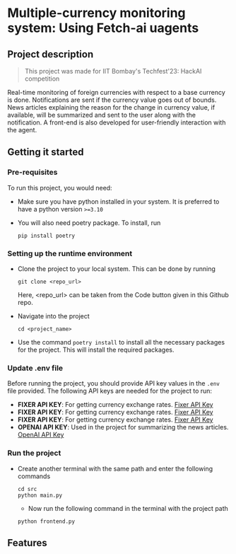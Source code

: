 # Multiple-currency monitoring system: Using Fetch-ai uagents

## Project description

> This project was made for IIT Bombay's Techfest'23: HackAI competition

Real-time monitoring of foreign currencies with respect to a base currency is done. Notifications are sent if the currency value goes out of bounds. News articles explaining the reason for the change in currency value, if available, will be summarized and sent to the user along with the notification. A front-end is also developed for user-friendly interaction with the agent.

## Getting it started

### Pre-requisites
To run this project, you would need:

* Make sure you have python installed in your system. It is preferred to have a python version `>=3.10`
  
* You will also need poetry package. To install, run
  
  ```
  pip install poetry
  ```
### Setting up the runtime environment
* Clone the project to your local system. This can be done by running

  ```
  git clone <repo_url>
  ```
  Here, <repo_url> can be taken from the Code button given in this Github repo.

* Navigate into the project

  ```
  cd <project_name>
  ```
* Use the command `poetry install` to install all the necessary packages for the project. This will install the required packages.
  
### Update .env file
Before running the project, you should provide API key values in the `.env` file provided. The following API keys are needed for the project to run:
* **FIXER API KEY**: For getting currency exchange rates. [Fixer API Key](https://fixer.io/documentation)
* **FIXER API KEY**: For getting currency exchange rates. [Fixer API Key](https://fixer.io/documentation)
* **FIXER API KEY**: For getting currency exchange rates. [Fixer API Key](https://fixer.io/documentation)
* **OPENAI API KEY**: Used in the project for summarizing the news articles. [OpenAI API Key](https://platform.openai.com/docs/api-reference/introduction)
### Run the project
* Create another terminal with the same path and enter the following commands
  ```
  cd src
  python main.py
  ```
  * Now run the following command in the terminal with the project path
  ```
  python frontend.py
  ```
## Features
